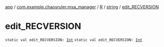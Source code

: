 [app](../../../index.md) / [com.example.chaosruler.msa_manager](../../index.md) / [R](../index.md) / [string](index.md) / [edit_RECVERSION](.)

# edit_RECVERSION

`static val edit_RECVERSION: `[`Int`](https://kotlinlang.org/api/latest/jvm/stdlib/kotlin/-int/index.html)
`static val edit_RECVERSION: `[`Int`](https://kotlinlang.org/api/latest/jvm/stdlib/kotlin/-int/index.html)